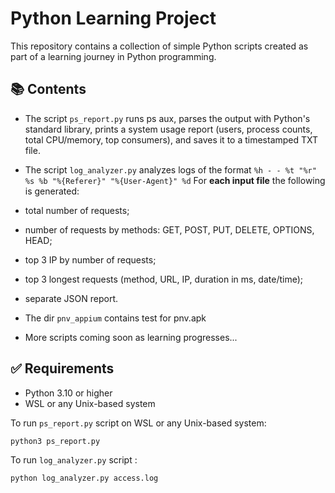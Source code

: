 # Python Learning Project

This repository contains a collection of simple Python scripts created as part of a learning journey in Python programming.

## 📚 Contents

- The script `ps_report.py` runs ps aux, parses the output with Python's standard library, 
prints a system usage report (users, process counts, total CPU/memory, top consumers), 
and saves it to a timestamped TXT file.

- The script `log_analyzer.py` analyzes logs of the format
`%h - - %t "%r" %s %b "%{Referer}" "%{User-Agent}" %d`
For **each input file** the following is generated:
- total number of requests;
- number of requests by methods: GET, POST, PUT, DELETE, OPTIONS, HEAD;
- top 3 IP by number of requests;
- top 3 longest requests (method, URL, IP, duration in ms, date/time);
- separate JSON report.

- The dir `pnv_appium` contains test for pnv.apk
- More scripts coming soon as learning progresses...

## ✅ Requirements
- Python 3.10 or higher
- WSL or any Unix-based system

To run `ps_report.py` script on WSL or any Unix-based system:
```bash
python3 ps_report.py
```

To run `log_analyzer.py` script :
```bash
python log_analyzer.py access.log
```